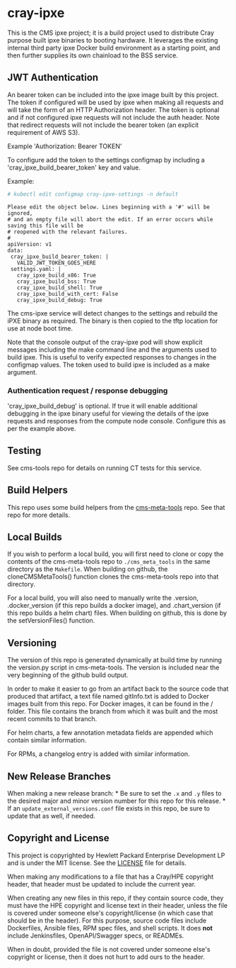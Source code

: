 # cray-ipxe

This is the CMS ipxe project; it is a build project used to distribute
Cray purpose built ipxe binaries to booting hardware. It leverages the existing
internal third party ipxe Docker build environment as a starting point, and
then further supplies its own chainload to the BSS service.

## JWT Authentication
An bearer token can be included into the ipxe image built by this project.
The token if configured will be used by ipxe when making all requests and will take
the form of an HTTP Authorization header.  The token is optional and if not
configured ipxe requests will not include the auth header.  Note that redirect
requests will not include the bearer token (an explicit requirement of AWS S3).  

Example 'Authorization: Bearer TOKEN'

To configure add the token to the settings configmap by including a
'cray_ipxe_build_bearer_token' key and value.

Example:
```bash
# kubectl edit configmap cray-ipxe-settings -n default
```

```
Please edit the object below. Lines beginning with a '#' will be ignored,
# and an empty file will abort the edit. If an error occurs while saving this file will be
# reopened with the relevant failures.
#
apiVersion: v1
data:
 cray_ipxe_build_bearer_token: |
   VALID_JWT_TOKEN_GOES_HERE
 settings.yaml: |
   cray_ipxe_build_x86: True
   cray_ipxe_build_bss: True
   cray_ipxe_build_shell: True
   cray_ipxe_build_with_cert: False
   cray_ipxe_build_debug: True
```

The cms-ipxe service will detect changes to the settings and rebuild the iPXE
binary as required.  The binary is then copied to the tftp location for use at
node boot time.

Note that the console output of the cray-ipxe pod will show explicit messages
including the make command line and the arguments used to build ipxe.  This
is useful to verify expected responses to changes in the configmap values.  The
token used to build ipxe is included as a make argument.

### Authentication request / response debugging
'cray_ipxe_build_debug' is optional.  If true it will enable additional debugging
in the ipxe binary useful for viewing the details of the ipxe requests
and responses from the compute node console.  Configure this as per the example
above.

## Testing
See cms-tools repo for details on running CT tests for this service.

## Build Helpers
This repo uses some build helpers from the 
[cms-meta-tools](https://github.com/Cray-HPE/cms-meta-tools) repo. See that repo for more details.

## Local Builds
If you wish to perform a local build, you will first need to clone or copy the contents of the
cms-meta-tools repo to `./cms_meta_tools` in the same directory as the `Makefile`. When building
on github, the cloneCMSMetaTools() function clones the cms-meta-tools repo into that directory.

For a local build, you will also need to manually write the .version, .docker_version (if this repo
builds a docker image), and .chart_version (if this repo builds a helm chart) files. When building
on github, this is done by the setVersionFiles() function.

## Versioning
The version of this repo is generated dynamically at build time by running the version.py script in 
cms-meta-tools. The version is included near the very beginning of the github build output. 

In order to make it easier to go from an artifact back to the source code that produced that artifact,
a text file named gitInfo.txt is added to Docker images built from this repo. For Docker images,
it can be found in the / folder. This file contains the branch from which it was built and the most
recent commits to that branch. 

For helm charts, a few annotation metadata fields are appended which contain similar information.

For RPMs, a changelog entry is added with similar information.

## New Release Branches
When making a new release branch:
    * Be sure to set the `.x` and `.y` files to the desired major and minor version number for this repo for this release. 
    * If an `update_external_versions.conf` file exists in this repo, be sure to update that as well, if needed.

## Copyright and License
This project is copyrighted by Hewlett Packard Enterprise Development LP and is under the MIT
license. See the [LICENSE](LICENSE) file for details.

When making any modifications to a file that has a Cray/HPE copyright header, that header
must be updated to include the current year.

When creating any new files in this repo, if they contain source code, they must have
the HPE copyright and license text in their header, unless the file is covered under
someone else's copyright/license (in which case that should be in the header). For this
purpose, source code files include Dockerfiles, Ansible files, RPM spec files, and shell
scripts. It does **not** include Jenkinsfiles, OpenAPI/Swagger specs, or READMEs.

When in doubt, provided the file is not covered under someone else's copyright or license, then
it does not hurt to add ours to the header.
